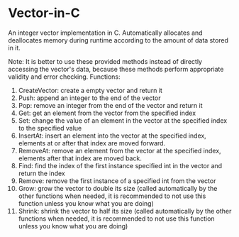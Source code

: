# Vector-in-C

An integer vector implementation in C.
Automatically allocates and deallocates memory during runtime according to the amount of data stored in it.


Note: It is better to use these provided methods instead of directly accessing the vector's data, because these methods perform appropriate validity and error checking.
Functions:
1. CreateVector: create a empty vector and return it
2. Push: append an integer to the end of the vector
3. Pop: remove an integer from the end of the vector and return it
4. Get: get an element from the vector from the specified index
5. Set: change the value of an element in the vector at the specified index to the specified value
6. InsertAt: insert an element into the vector at the specified index, elements at or after that index are moved forward. 
7. RemoveAt: remove an element from the vector at the specified index, elements after that index are moved back.
8. Find: find the index of the first instance specified int in the vector and return the index
9. Remove: remove the first instance of a specified int from the vector
10. Grow: grow the vector to double its size (called automatically by the other functions when needed, it is recommended to not use this function unless you know what you are doing)
11. Shrink: shrink the vector to half its size (called automatically by the other functions when needed, it is recommended to not use this function unless you know what you are doing)

